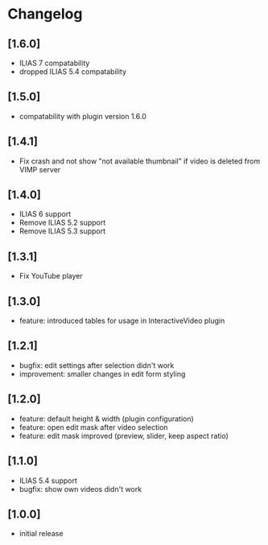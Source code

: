# Changelog

## [1.6.0]
- ILIAS 7 compatability
- dropped ILIAS 5.4 compatability

## [1.5.0]
- compatability with plugin version 1.6.0

## [1.4.1]
- Fix crash and not show "not available thumbnail" if video is deleted from VIMP server

## [1.4.0]
- ILIAS 6 support
- Remove ILIAS 5.2 support
- Remove ILIAS 5.3 support

## [1.3.1]
- Fix YouTube player

## [1.3.0]
- feature: introduced tables for usage in InteractiveVideo plugin

## [1.2.1]
- bugfix: edit settings after selection didn't work
- improvement: smaller changes in edit form styling

## [1.2.0]
- feature: default height & width (plugin configuration)
- feature: open edit mask after video selection
- feature: edit mask improved (preview, slider, keep aspect ratio)

## [1.1.0]
- ILIAS 5.4 support
- bugfix: show own videos didn't work

## [1.0.0]
- initial release
